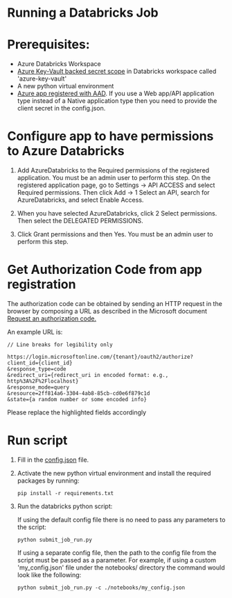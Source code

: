 # Running a Databricks Job

# Prerequisites:
* Azure Databricks Workspace
* [Azure Key-Vault backed secret scope](https://docs.azuredatabricks.net/user-guide/secrets/secret-scopes.html) in Databricks workspace called 'azure-key-vault'
* A new python virtual environment
* [Azure app registered with AAD](https://docs.microsoft.com/en-us/azure/active-directory/develop/quickstart-v1-add-azure-ad-app). If you use a Web app/API application type instead of a Native application type then you need to provide the client secret in the config.json. 

# Configure app to have permissions to Azure Databricks

1. Add AzureDatabricks to the Required permissions of the registered application. You must be an admin user to perform this step. On the registered application page, go to Settings -> API ACCESS and select Required permissions. Then click Add -> 1 Select an API, search for AzureDatabricks, and select Enable Access.

2. When you have selected AzureDatabricks, click 2 Select permissions. Then select the DELEGATED PERMISSIONS.

3. Click Grant permissions and then Yes. You must be an admin user to perform this step.

# Get Authorization Code from app registration
The authorization code can be obtained by sending an HTTP request in the browser by composing a URL as described in the Microsoft document [Request an authorization code.](https://docs.microsoft.com/en-us/azure/active-directory/develop/v1-protocols-oauth-code#request-an-authorization-code)

 An example URL is:

```
// Line breaks for legibility only

https://login.microsoftonline.com/{tenant}/oauth2/authorize?
client_id={client_id}
&response_type=code
&redirect_uri={redirect_uri in encoded format: e.g., http%3A%2F%2Flocalhost}
&response_mode=query
&resource=2ff814a6-3304-4ab8-85cb-cd0e6f879c1d
&state={a random number or some encoded info}
```

Please replace the highlighted fields accordingly

# Run script

1. Fill in the [config.json](./config.json) file. 


2. Activate the new python virtual environment and install the required packages by running:

    `pip install -r requirements.txt`

3. Run the databricks python script:

    If using the default config file there is no need to pass any parameters to the script:
    
    `python submit_job_run.py`

     If using a separate config file, then the path to the config file from the script must be passed as a parameter. For example, if using a custom 'my_config.json' file under the notebooks/ directory the command would look like the following:

    `python submit_job_run.py -c ./notebooks/my_config.json`
